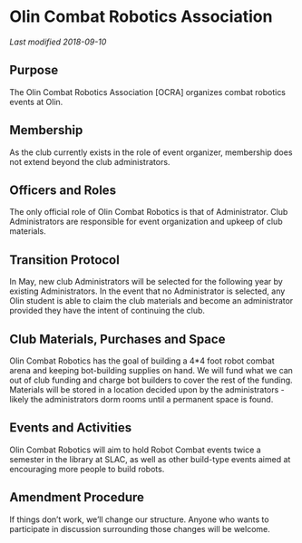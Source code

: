 # Olin Combat Robotics Association
*Last modified 2018-09-10*

## Purpose
The Olin Combat Robotics Association [OCRA] organizes combat robotics events at Olin.

## Membership
As the club currently exists in the role of event organizer, membership does not extend beyond the club administrators.

## Officers and Roles
The only official role of Olin Combat Robotics is that of Administrator. Club Administrators are responsible for event organization and upkeep of club materials.

## Transition Protocol
In May, new club Administrators will be selected for the following year by existing Administrators. In the event that no Administrator is selected, any Olin student is able to claim the club materials and become an administrator provided they have the intent of continuing the club.

## Club Materials, Purchases and Space
Olin Combat Robotics has the goal of building a 4*4 foot robot combat arena and keeping bot-building supplies on hand. We will fund what we can out of club funding and charge bot builders to cover the rest of the funding. Materials will be stored in a location decided upon by the administrators - likely the administrators dorm rooms until a permanent space is found.
## Events and Activities
Olin Combat Robotics will aim to hold Robot Combat events twice a semester in the library at SLAC, as well as other build-type events aimed at encouraging more people to build robots.
## Amendment Procedure
If things don’t work, we’ll change our structure. Anyone who wants to participate in discussion surrounding those changes will be welcome.

